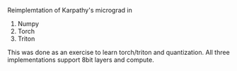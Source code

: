 Reimplemtation of Karpathy's micrograd in
1. Numpy
2. Torch
3. Triton

This was done as an exercise to learn torch/triton and quantization. 
All three implementations support 8bit layers and compute.
